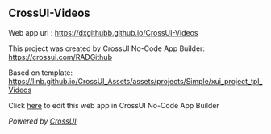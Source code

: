 ## CrossUI-Videos
Web app url : https://dxgithubb.github.io/CrossUI-Videos

This project was created by CrossUI No-Code App Builder: https://crossui.com/RADGithub

Based on template: https://linb.github.io/CrossUI_Assets/assets/projects/Simple/xui_project_tpl_Videos

Click [here](https://crossui.com/RADGithub/#!from=github&owner=dxgithubb&repo=CrossUI-Videos) to edit this web app in CrossUI No-Code App Builder

<i>Powered by [CrossUI](https://crossui.com)</i>
